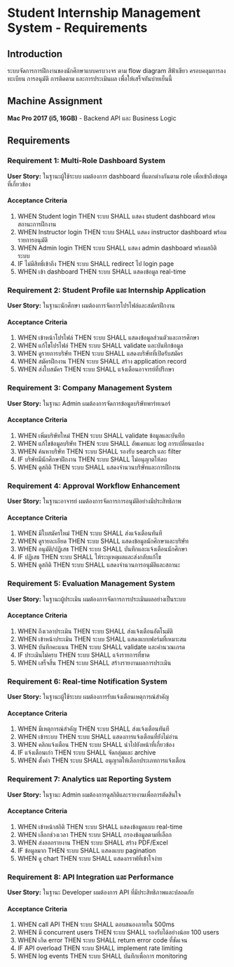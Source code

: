 # Student Internship Management System - Requirements

## Introduction

ระบบจัดการการฝึกงานของนักศึกษาแบบครบวงจร ตาม flow diagram สีฟ้าเขียว ครอบคลุมการลงทะเบียน การอนุมัติ การติดตาม และการประเมินผล เพื่อให้เสร็จทันบ่ายเย็นนี้

## Machine Assignment
**Mac Pro 2017 (i5, 16GB)** - Backend API และ Business Logic

## Requirements

### Requirement 1: Multi-Role Dashboard System
**User Story:** ในฐานะผู้ใช้ระบบ ผมต้องการ dashboard ที่แตกต่างกันตาม role เพื่อเข้าถึงข้อมูลที่เกี่ยวข้อง

#### Acceptance Criteria
1. WHEN Student login THEN ระบบ SHALL แสดง student dashboard พร้อมสถานะการฝึกงาน
2. WHEN Instructor login THEN ระบบ SHALL แสดง instructor dashboard พร้อมรายการอนุมัติ
3. WHEN Admin login THEN ระบบ SHALL แสดง admin dashboard พร้อมสถิติระบบ
4. IF ไม่มีสิทธิ์เข้าถึง THEN ระบบ SHALL redirect ไป login page
5. WHEN เข้า dashboard THEN ระบบ SHALL แสดงข้อมูล real-time

### Requirement 2: Student Profile และ Internship Application
**User Story:** ในฐานะนักศึกษา ผมต้องการจัดการโปรไฟล์และสมัครฝึกงาน

#### Acceptance Criteria
1. WHEN เข้าหน้าโปรไฟล์ THEN ระบบ SHALL แสดงข้อมูลส่วนตัวและการศึกษา
2. WHEN แก้ไขโปรไฟล์ THEN ระบบ SHALL validate และบันทึกข้อมูล
3. WHEN ดูรายการบริษัท THEN ระบบ SHALL แสดงบริษัทที่เปิดรับสมัคร
4. WHEN สมัครฝึกงาน THEN ระบบ SHALL สร้าง application record
5. WHEN ส่งใบสมัคร THEN ระบบ SHALL แจ้งเตือนอาจารย์ที่ปรึกษา

### Requirement 3: Company Management System
**User Story:** ในฐานะ Admin ผมต้องการจัดการข้อมูลบริษัทพาร์ทเนอร์

#### Acceptance Criteria
1. WHEN เพิ่มบริษัทใหม่ THEN ระบบ SHALL validate ข้อมูลและบันทึก
2. WHEN แก้ไขข้อมูลบริษัท THEN ระบบ SHALL อัพเดทและ log การเปลี่ยนแปลง
3. WHEN ค้นหาบริษัท THEN ระบบ SHALL รองรับ search และ filter
4. IF บริษัทมีนักศึกษาฝึกงาน THEN ระบบ SHALL ไม่อนุญาตให้ลบ
5. WHEN ดูสถิติ THEN ระบบ SHALL แสดงจำนวนบริษัทและการฝึกงาน

### Requirement 4: Approval Workflow Enhancement
**User Story:** ในฐานะอาจารย์ ผมต้องการจัดการการอนุมัติอย่างมีประสิทธิภาพ

#### Acceptance Criteria
1. WHEN มีใบสมัครใหม่ THEN ระบบ SHALL ส่งแจ้งเตือนทันที
2. WHEN ดูรายละเอียด THEN ระบบ SHALL แสดงข้อมูลนักศึกษาและบริษัท
3. WHEN อนุมัติ/ปฏิเสธ THEN ระบบ SHALL บันทึกและแจ้งเตือนนักศึกษา
4. IF ปฏิเสธ THEN ระบบ SHALL ให้ระบุเหตุผลและส่งกลับแก้ไข
5. WHEN ดูสถิติ THEN ระบบ SHALL แสดงจำนวนการอนุมัติและสถานะ

### Requirement 5: Evaluation Management System
**User Story:** ในฐานะผู้ประเมิน ผมต้องการจัดการการประเมินผลอย่างเป็นระบบ

#### Acceptance Criteria
1. WHEN ถึงเวลาประเมิน THEN ระบบ SHALL ส่งแจ้งเตือนอัตโนมัติ
2. WHEN เข้าหน้าประเมิน THEN ระบบ SHALL แสดงแบบฟอร์มที่เหมาะสม
3. WHEN บันทึกคะแนน THEN ระบบ SHALL validate และคำนวณเกรด
4. IF ประเมินไม่ครบ THEN ระบบ SHALL แจ้งรายการที่ขาด
5. WHEN เสร็จสิ้น THEN ระบบ SHALL สร้างรายงานผลการประเมิน

### Requirement 6: Real-time Notification System
**User Story:** ในฐานะผู้ใช้ระบบ ผมต้องการรับแจ้งเตือนเหตุการณ์สำคัญ

#### Acceptance Criteria
1. WHEN มีเหตุการณ์สำคัญ THEN ระบบ SHALL ส่งแจ้งเตือนทันที
2. WHEN เข้าระบบ THEN ระบบ SHALL แสดงการแจ้งเตือนที่ยังไม่อ่าน
3. WHEN คลิกแจ้งเตือน THEN ระบบ SHALL นำไปยังหน้าที่เกี่ยวข้อง
4. IF แจ้งเตือนเก่า THEN ระบบ SHALL จัดกลุ่มและ archive
5. WHEN ตั้งค่า THEN ระบบ SHALL อนุญาตให้เลือกประเภทการแจ้งเตือน

### Requirement 7: Analytics และ Reporting System
**User Story:** ในฐานะ Admin ผมต้องการดูสถิติและรายงานเพื่อการตัดสินใจ

#### Acceptance Criteria
1. WHEN เข้าหน้าสถิติ THEN ระบบ SHALL แสดงข้อมูลแบบ real-time
2. WHEN เลือกช่วงเวลา THEN ระบบ SHALL กรองข้อมูลตามที่เลือก
3. WHEN ส่งออกรายงาน THEN ระบบ SHALL สร้าง PDF/Excel
4. IF ข้อมูลมาก THEN ระบบ SHALL แสดงแบบ pagination
5. WHEN ดู chart THEN ระบบ SHALL แสดงกราฟที่เข้าใจง่าย

### Requirement 8: API Integration และ Performance
**User Story:** ในฐานะ Developer ผมต้องการ API ที่มีประสิทธิภาพและปลอดภัย

#### Acceptance Criteria
1. WHEN call API THEN ระบบ SHALL ตอบสนองภายใน 500ms
2. WHEN มี concurrent users THEN ระบบ SHALL รองรับได้อย่างน้อย 100 users
3. WHEN เกิด error THEN ระบบ SHALL return error code ที่ชัดเจน
4. IF API overload THEN ระบบ SHALL implement rate limiting
5. WHEN log events THEN ระบบ SHALL บันทึกเพื่อการ monitoring